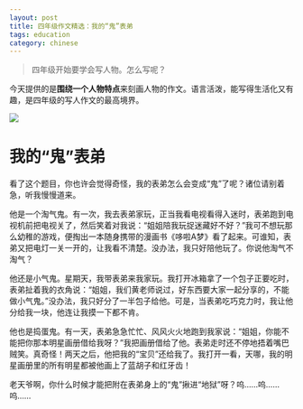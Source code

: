 ```yaml
---
layout: post
title: 四年级作文精选：我的“鬼”表弟
tags: education
category: chinese
---
```


> 四年级开始要学会写人物。怎么写呢？

今天提供的是**围绕一个人物特点**来刻画人物的作文。语言活泼，能写得生活化又有趣，是四年级的写人作文的最高境界。

![](https://crsando.github.io/images/2024-10-24/boy.png)

# 我的“鬼”表弟

看了这个题目，你也许会觉得奇怪，我的表弟怎么会变成“鬼”了呢？诸位请别着急，听我慢慢道来。

他是一个淘气鬼。有一次，我去表弟家玩，正当我看电视看得入迷时，表弟跑到电视机前把电视关了，然后笑着对我说：“姐姐陪我玩捉迷藏好不好？”我可不想玩那么幼稚的游戏，便掏出一本随身携带的漫画书《哆啦A梦》看了起来。可谁知，表弟又把电灯一关一开的，让我看不清楚。没办法，我只好陪他玩了。你说他淘气不淘气？

他还是小气鬼。星期天，我带表弟来我家玩。我打开冰箱拿了一个包子正要吃时，表弟扯着我的衣角说：“姐姐，我们黄老师说过，好东西要大家一起分享的，不能做小气鬼。”没办法，我只好分了一半包子给他。可是，当表弟吃巧克力时，我让他分给我一块，他连让我摸一下都不肯。

他也是捣蛋鬼。有一天，表弟急急忙忙、风风火火地跑到我家说：“姐姐，你能不能把你那本明星画册借给我呀？”我把画册借给了他。表弟走时还不停地捂着嘴巴贼笑。真奇怪！两天之后，他把我的“宝贝”还给我了。我打开一看，天哪，我的明星画册里的所有明星都被他画上了蓝胡子和红牙齿！

老天爷啊，你什么时候才能把附在表弟身上的“鬼”揪进“地狱”呀？呜……呜……呜……